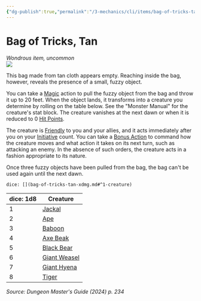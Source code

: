 ```yaml
---
{"dg-publish":true,"permalink":"/3-mechanics/cli/items/bag-of-tricks-tan-xdmg/","tags":["ttrpg-cli/compendium/src/5e/xdmg","ttrpg-cli/item/rarity/uncommon"],"noteIcon":""}
---
```


# Bag of Tricks, Tan
*Wondrous item, uncommon*  
![](3-Mechanics/CLI/items/img/bag-of-tricks.webp#right)


This bag made from tan cloth appears empty. Reaching inside the bag, however, reveals the presence of a small, fuzzy object.

You can take a [Magic](3-Mechanics/CLI/rules/actions.md#Magic) action to pull the fuzzy object from the bag and throw it up to 20 feet. When the object lands, it transforms into a creature you determine by rolling on the table below. See the "Monster Manual" for the creature's stat block. The creature vanishes at the next dawn or when it is reduced to 0 [Hit Points](3-Mechanics/CLI/rules/variant-rules/hit-points-xphb.md).

The creature is [Friendly](3-Mechanics/CLI/rules/variant-rules/friendly-attitude-xphb.md) to you and your allies, and it acts immediately after you on your [Initiative](3-Mechanics/CLI/rules/variant-rules/initiative-xphb.md) count. You can take a [Bonus Action](3-Mechanics/CLI/rules/variant-rules/bonus-action-xphb.md) to command how the creature moves and what action it takes on its next turn, such as attacking an enemy. In the absence of such orders, the creature acts in a fashion appropriate to its nature.

Once three fuzzy objects have been pulled from the bag, the bag can't be used again until the next dawn.

`dice: [](bag-of-tricks-tan-xdmg.md#^1-creature)`

| dice: 1d8 | Creature |
|-----------|----------|
| 1 | [Jackal](3-Mechanics/CLI/bestiary/beast/jackal-xmm.md) |
| 2 | [Ape](3-Mechanics/CLI/bestiary/beast/ape-xmm.md) |
| 3 | [Baboon](3-Mechanics/CLI/bestiary/beast/baboon-xmm.md) |
| 4 | [Axe Beak](3-Mechanics/CLI/bestiary/monstrosity/axe-beak-xmm.md) |
| 5 | [Black Bear](3-Mechanics/CLI/bestiary/beast/black-bear-xmm.md) |
| 6 | [Giant Weasel](3-Mechanics/CLI/bestiary/beast/giant-weasel-xmm.md) |
| 7 | [Giant Hyena](3-Mechanics/CLI/bestiary/beast/giant-hyena-xmm.md) |
| 8 | [Tiger](3-Mechanics/CLI/bestiary/beast/tiger-xmm.md) |{ #1-creature}


*Source: Dungeon Master's Guide (2024) p. 234*